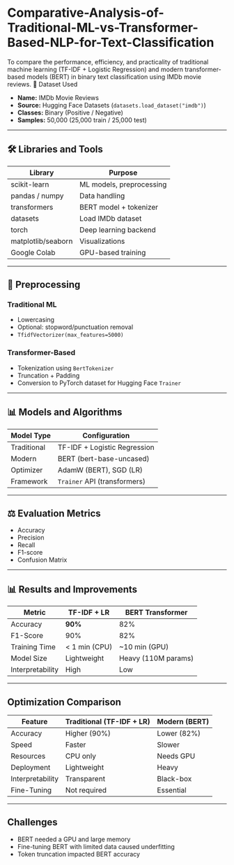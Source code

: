 # Comparative-Analysis-of-Traditional-ML-vs-Transformer-Based-NLP-for-Text-Classification
To compare the performance, efficiency, and practicality of traditional machine learning (TF-IDF + Logistic Regression) and modern transformer-based models (BERT) in binary text classification using IMDb movie reviews.
 📂 Dataset Used
- **Name:** IMDb Movie Reviews
- **Source:** Hugging Face Datasets (`datasets.load_dataset("imdb")`)
- **Classes:** Binary (Positive / Negative)
- **Samples:** 50,000 (25,000 train / 25,000 test)

---

## 🛠️ Libraries and Tools
| Library           | Purpose                            |
|------------------|------------------------------------|
| scikit-learn      | ML models, preprocessing           |
| pandas / numpy    | Data handling                      |
| transformers      | BERT model + tokenizer             |
| datasets          | Load IMDb dataset                  |
| torch             | Deep learning backend              |
| matplotlib/seaborn| Visualizations                     |
| Google Colab      | GPU-based training                 |

---

## 🔄 Preprocessing
### Traditional ML
- Lowercasing
- Optional: stopword/punctuation removal
- `TfidfVectorizer(max_features=5000)`

### Transformer-Based
- Tokenization using `BertTokenizer`
- Truncation + Padding
- Conversion to PyTorch dataset for Hugging Face `Trainer`

---

## 📊 Models and Algorithms
| Model Type   | Configuration                        |
|--------------|--------------------------------------|
| Traditional  | TF-IDF + Logistic Regression         |
| Modern       | BERT (bert-base-uncased)             |
| Optimizer    | AdamW (BERT), SGD (LR)               |
| Framework    | `Trainer` API (transformers)         |

---

## ⚖️ Evaluation Metrics
- Accuracy
- Precision
- Recall
- F1-score
- Confusion Matrix

---

## 📊 Results and Improvements
| Metric         | TF-IDF + LR       | BERT Transformer    |
|----------------|-------------------|----------------------|
| Accuracy       | **90%**           | 82%                  |
| F1-Score       | 90%               | 82%                  |
| Training Time  | < 1 min (CPU)     | ~10 min (GPU)        |
| Model Size     | Lightweight       | Heavy (110M params)  |
| Interpretability| High             | Low                  |

---

##  Optimization Comparison
| Feature             | Traditional (TF-IDF + LR) | Modern (BERT)               |
|---------------------|---------------------------|------------------------------|
| Accuracy            |  Higher (90%)            |  Lower (82%)             |
| Speed               |  Faster                |  Slower                 |
| Resources           |  CPU only              |  Needs GPU              |
| Deployment          |  Lightweight           |  Heavy                  |
| Interpretability    |  Transparent            |  Black-box              |
| Fine-Tuning         |  Not required          |  Essential              |

---

##  Challenges
- BERT needed a GPU and large memory
- Fine-tuning BERT with limited data caused underfitting
- Token truncation impacted BERT accuracy
